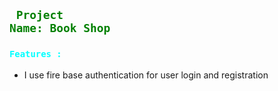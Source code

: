 ## <code style="color:green"> Project Name: Book Shop</code>


### <code style="color:aqua">Features  :</code>

- I use fire base authentication for user login and registration